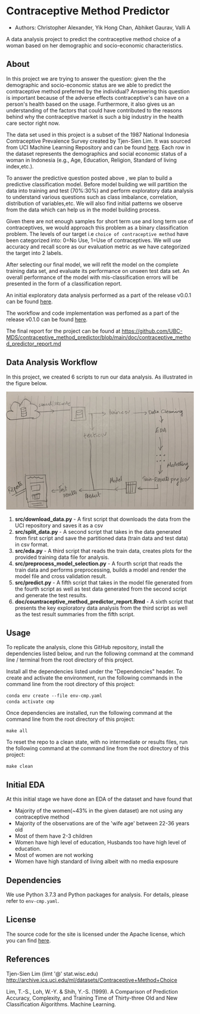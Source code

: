 # Contraceptive Method Predictor

-   Authors: Christopher Alexander, Yik Hong Chan, Abhiket Gaurav, Valli A

A data analysis project to predict the contraceptive method choice of a woman based on her demographic and socio-economic characteristics.

## About

In this project we are trying to answer the question: given the the demographic and socio-economic status are we able to predict the contraceptive method preferred by the individual? Answering this question is important because of the adverse effects contraceptive's can have on a person's health based on the usage. Furthermore, it also gives us an understanding of the factors that could have contributed to the reasons behind why the contraceptive market is such a big industry in the health care sector right now.

The data set used in this project is a subset of the 1987 National Indonesia Contraceptive Prevalence Survey created by Tjen-Sien Lim. It was sourced from UCI Machine Learning Repository and can be found [here](http://archive.ics.uci.edu/ml/datasets/Contraceptive+Method+Choice). Each row in the dataset represents the demographics and social economic status of a woman in Indonesia (e.g., Age, Education, Religion, Standard of living index,etc.).

To answer the predictive question posted above , we plan to build a predictive classification model. Before model building we will partition the data into training and test (70%:30%) and perform exploratory data analysis to understand various questions such as class imbalance, correlation, distribution of variables,etc. We will also find initial patterns we observe from the data which can help us in the model building process.

Given there are not enough samples for short term use and long term use of contraceptives, we would approach this problem as a binary classification problem. The levels of our target i.e `choice of contraceptive method` have been categorized into: 0=No Use, 1=Use of contraceptives. We will use accuracy and recall score as our evaluation metric as we have categorized the target into 2 labels.

After selecting our final model, we will refit the model on the complete training data set, and evaluate its performance on unseen test data set. An overall performance of the model with mis-classification errors will be presented in the form of a classification report.

An initial exploratory data analysis performed as a part of the release v0.0.1 can be found [here](https://github.com/UBC-MDS/contraceptive_method_predictor/blob/main/src/eda.ipynb).

The workflow and code implementation was perfomed as a part of the release v0.1.0 can be found [here](https://github.com/UBC-MDS/contraceptive_method_predictor/releases/tag/v0.1.0).

The final report for the project can be found at https://github.com/UBC-MDS/contraceptive_method_predictor/blob/main/doc/contraceptive_method_predictor_report.md

## Data Analysis Workflow

In this project, we created 6 scripts to run our data analysis. As illustrated in the figure below.

![Figure 1. Data Analysis Flow Chart](doc/flow_chart.jpg)

1.  **src/download_data.py** - A first script that downloads the data from the UCI repository and saves it as a csv
2.  **src/split_data.py** - A second script that takes in the data generated from first script and save the partitioned data (train data and test data) in csv format.
3.  **src/eda.py** - A third script that reads the train data, creates plots for the provided training data file for analysis.
4.  **src/preprocess_model_selection.py** - A fourth script that reads the train data and performs preprocessing, builds a model and render the model file and cross validation result.
5.  **src/predict.py** - A fifth script that takes in the model file generated from the fourth script as well as test data generated from the second script and generate the test results.
6.  **doc/countraceptive_method_predictor_report.Rmd** - A sixth script that presents the key exploratory data analysis from the third script as well as the test result summaries from the fifth script.

## Usage

To replicate the analysis, clone this GitHub repository, install the dependencies listed below, and run the following command at the command line / terminal from the root directory of this project.

Install all the dependencies listed under the "Dependencies" header. To create and activate the environment, run the following commands in the command line from the root directory of this project:

```shell
conda env create --file env-cmp.yaml
conda activate cmp
```

Once dependencies are installed, run the following command at the command line from the root directory of this project:

```shell
make all
```

To reset the repo to a clean state, with no intermediate or results files, run the following command at the command line from the root directory of this project:

```shell
make clean
```

## Initial EDA

At this initial stage we have done an EDA of the dataset and have found that

-   Majority of the women(\~43% in the given dataset) are not using any contraceptive method
-   Majority of the observations are of the 'wife age' between 22-36 years old
-   Most of them have 2-3 children
-   Women have high level of education, Husbands too have high level of education.
-   Most of women are not working
-   Women have high standard of living albeit with no media exposure

## Dependencies

We use Python 3.7.3 and Python packages for analysis. For details, please refer to `env-cmp.yaml`.

## License

The source code for the site is licensed under the Apache license, which you can find [here](https://github.com/UBC-MDS/contraceptive_method_predictor/blob/main/LICENSE).

## References

Tjen-Sien Lim (limt '\@' stat.wisc.edu) <http://archive.ics.uci.edu/ml/datasets/Contraceptive+Method+Choice>

Lim, T.-S., Loh, W.-Y. & Shih, Y.-S. (1999). A Comparison of Prediction Accuracy, Complexity, and Training Time of Thirty-three Old and New Classification Algorithms. Machine Learning.

